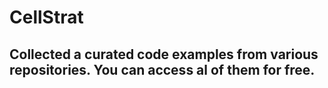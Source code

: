 # CellStrat
## Collected a curated code examples from various repositories. You can access al of them for free.